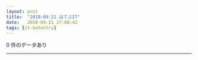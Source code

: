 ```yaml
---
layout: post
title:  "2018-09-21 はてぶIT"
date:   2018-09-21 17:00:42
tags: [it-hotentry]
---
```

0 件のデータあり

<hr>
